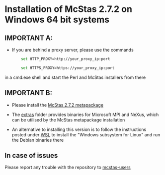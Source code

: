 # Installation of McStas 2.7.2 on Windows 64 bit systems


## IMPORTANT A:
* If you are behind a proxy server, please use the commands
	```bash
		set HTTP_PROXY=http://your_proxy_ip:port
	```
	```bash
		set HTTPS_PROXY=https://your_proxy_ip:port
	```
in a cmd.exe shell and start the Perl and McStas installers from there
	
##  IMPORTANT B:
* Please install the [McStas 2.7.2 metapackage](https://download.mcstas.org/mcstas-2.7.2/windows/McStas-Metapackage-2.7.2-win64.exe)

* The [extras](https://download.mcstas.org/mcstas-2.7.2/windows/extras)
  folder provides binaries for Microsoft MPI and NeXus, which can be utilised by the McStas metapackage installation

* An alternative to installing this version is to follow the instructions
posted under [WSL](WSL/README.md) to install the 
"Windows subsystem for Linux" and run the Debian binaries there

## In case of issues
Please report any trouble with the repository to [mcstas-users](mailto:mcstas-users@mcstas.org)

